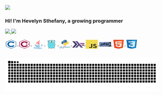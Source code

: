 <img src="https://user-images.githubusercontent.com/32377032/132240753-e5c1323e-ad36-4977-b7d2-9ac384b06a87.jpg" width="50%">

### Hi! I'm Hevelyn Sthefany, a growing programmer

<div>
  <a href="https://github.com/hevslc">
  <img height="180em" src="https://github-readme-stats.vercel.app/api?username=hevslc&show_icons=true&theme=tokyonight&include_all_commits=true&count_private=true"/>
  <img height="180em" src="https://github-readme-stats.vercel.app/api/top-langs/?username=hevslc&layout=compact&langs_count=7&theme=tokyonight"/>
</div>

<link rel="stylesheet" href="https://cdn.jsdelivr.net/gh/devicons/devicon@v2.13.0/devicon.min.css">
  
<div style="display: inline_block"><br>
  <img align="center" alt="Rafa-Ts" height="30" width="40" src="https://github.com/devicons/devicon/blob/master/icons/c/c-line.svg">
  <img align="center" alt="Rafa-Ts" height="30" width="40" src="https://github.com/devicons/devicon/blob/master/icons/cplusplus/cplusplus-line.svg">
  <img align="center" alt="Rafa-Ts" height="30" width="40" src="https://github.com/devicons/devicon/blob/master/icons/java/java-original.svg">  
  <img align="center" alt="Rafa-Ts" height="30" width="40" src="https://github.com/devicons/devicon/blob/master/icons/go/go-original.svg">  
  <img align="center" alt="Rafa-Ts" height="30" width="40" src="https://github.com/devicons/devicon/blob/master/icons/python/python-original-wordmark.svg">
  <img align="center" alt="Rafa-Ts" height="30" width="40" src="https://github.com/devicons/devicon/blob/master/icons/haskell/haskell-original.svg">
    <img align="center" alt="Rafa-Ts" height="30" width="40" src="https://github.com/devicons/devicon/blob/master/icons/javascript/javascript-original.svg">
    <img align="center" alt="Rafa-Ts" height="30" width="40" src="https://github.com/devicons/devicon/blob/master/icons/php/php-original.svg">
    <img align="center" alt="Rafa-Ts" height="30" width="40" src="https://github.com/devicons/devicon/blob/master/icons/html5/html5-original.svg">
    <img align="center" alt="Rafa-Ts" height="30" width="40" src="https://github.com/devicons/devicon/blob/master/icons/css3/css3-original.svg">
  
##

<!---  
<div> 
  <a href="https://www.youtube.com/channel/UCGLV7CUJVcS_EMNYGlNndyw" target="_blank"><img src="https://img.shields.io/badge/YouTube-FF0000?style=for-the-badge&logo=youtube&logoColor=white" target="_blank"></a>
  <a href="" target="_blank"><img src="https://img.shields.io/badge/-Instagram-%23E4405F?style=for-the-badge&logo=instagram&logoColor=white" target="_blank"></a>
 <a href="" target="_blank"><img src="https://img.shields.io/badge/Discord-7289DA?style=for-the-badge&logo=discord&logoColor=white" target="_blank"></a> 
  <a href = "mailto:hevelyn.sthefany@gmail.com"><img src="https://img.shields.io/badge/-Gmail-%23333?style=for-the-badge&logo=gmail&logoColor=white" target="_blank"></a> 
  <a href = "mailto:hevelyn.sthefany@gmail.com"><img src="https://img.shields.io/badge/Spotify-1ED760?&style=for-the-badge&logo=spotify&logoColor=white" target="_blank"></a>   

-->
  
  ![Snake animation](https://github.com/hevslc/hevslc/blob/output/github-contribution-grid-snake.svg)  


